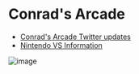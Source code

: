 # Conrad's Arcade

- [Conrad's Arcade Twitter updates](https://twitter.com/search?q=%23conradsarcade&src=typed_query&f=live)
- [Nintendo VS Information](NintendoVS.md)

![image](images/ConradsArcadeAugust2020.jpg)
